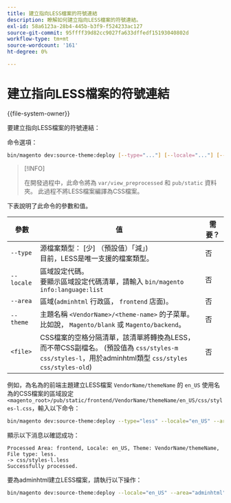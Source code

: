 ```yaml
---
title: 建立指向LESS檔案的符號連結
description: 瞭解如何建立指向LESS檔案的符號連結。
exl-id: 58a6123a-28b4-445b-b3f9-f524233ac127
source-git-commit: 95ffff39d82cc9027fa633dffedf15193040802d
workflow-type: tm+mt
source-wordcount: '161'
ht-degree: 0%

---
```


# 建立指向LESS檔案的符號連結

{{file-system-owner}}

要建立指向LESS檔案的符號連結：

命令選項：

```bash
bin/magento dev:source-theme:deploy [--type="..."] [--locale="..."] [--area="..."] [--theme="..."] [file1] ... [fileN]
```

>[!INFO]
>
>在開發過程中，此命令將為 `var/view_preprocessed` 和 `pub/static` 資料夾。 此過程不將LESS檔案編譯為CSS檔案。

下表說明了此命令的參數和值。

| 參數 | 值 | 需要？ |
| --------- | ----- | --------- |
| `--type` | 源檔案類型： [少] （預設值）「減」)<br>目前，LESS是唯一支援的檔案類型。 | 否 |
| `--locale` | 區域設定代碼。<br>要顯示區域設定代碼清單，請輸入 `bin/magento info:language:list` | 否 |
| `--area` | 區域(`adminhtml` 行政區， `frontend` 店面)。 | 否 |
| `--theme` | 主題名稱 `<VendorName>/<theme-name>` 的子菜單。 比如說， `Magento/blank` 或 `Magento/backend`。 | 否 |
| `<file>` | CSS檔案的空格分隔清單，該清單將轉換為LESS，而不帶CSS副檔名。 (預設值為 `css/styles-m css/styles-l`，用於adminhtml類型 `css/styles css/styles-old`) | 否 |

例如，為名為的前端主題建立LESS檔案 `VendorName/themeName` 的 `en_US` 使用名為的CSS檔案的區域設定 `<magento_root>/pub/static/frontend/VendorName/themeName/en_US/css/styles-l.css`，輸入以下命令：

```bash
bin/magento dev:source-theme:deploy --type="less" --locale="en_US" --area="frontend" --theme="VendorName/themeName" css/styles-l
```

顯示以下消息以確認成功：

```terminal
Processed Area: frontend, Locale: en_US, Theme: VendorName/themeName, File type: less.
-> css/styles-l.less
Successfully processed.
```

要為adminhtml建立LESS檔案，請執行以下操作：

```bash
bin/magento dev:source-theme:deploy --locale="en_US" --area="adminhtml" --theme="Magento/backend" css/styles css/styles-old
```
